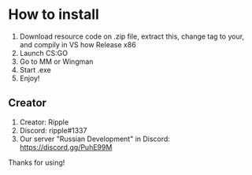 # How to install
1. Download resource code on .zip file, extract this, change tag to your, and compily in VS how Release x86
2. Launch CS:GO
3. Go to MM or Wingman
4. Start .exe
5. Enjoy!

## Creator
1. Creator: Ripple
2. Discord: ripple#1337
3. Our server "Russian Development" in Discord: https://discord.gg/PuhE99M

Thanks for using!
